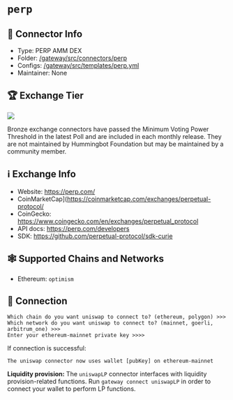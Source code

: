 # `perp`

## 📁 Connector Info

* Type: PERP AMM DEX
* Folder: [/gateway/src/connectors/perp](https://github.com/hummingbot/hummingbot/tree/master/gateway/src/connectors/perp)
* Configs: [/gateway/src/templates/perp.yml](https://github.com/hummingbot/hummingbot/blob/master/gateway/src/templates/perp.yml)
* Maintainer: None

## 🏆 Exchange Tier

![](https://img.shields.io/static/v1?label=Hummingbot&message=BRONZE&color=green)

Bronze exchange connectors have passed the Minimum Voting Power Threshold in the latest Poll and are included in each monthly release. They are not maintained by Hummingbot Foundation but may be maintained by a community member.

## ℹ️ Exchange Info

* Website: https://perp.com/
* CoinMarketCap](https://coinmarketcap.com/exchanges/perpetual-protocol/
* CoinGecko: https://www.coingecko.com/en/exchanges/perpetual_protocol
* API docs: <https://perp.com/developers>
* SDK: <https://github.com/perpetual-protocol/sdk-curie>

## 🕸️ Supported Chains and Networks

* Ethereum: `optimism`

## 🔑 Connection

```
Which chain do you want uniswap to connect to? (ethereum, polygon) >>>
Which network do you want uniswap to connect to? (mainnet, goerli, arbitrum_one) >>>
Enter your ethereum-mainnet private key >>>>
```

If connection is successful:
```
The uniswap connector now uses wallet [pubKey] on ethereum-mainnet
```

**Liquidity provision:** The  `uniswapLP` connector interfaces with liquidity provision-related functions. Run `gateway connect uniswapLP` in order to connect your wallet to perform LP functions.
